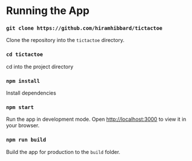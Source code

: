 # Running the App
### `git clone https://github.com/hiramhibbard/tictactoe`

Clone the repository into the `tictactoe` directory.

### `cd tictactoe`
cd into the project directory

### `npm install`
Install dependencies

### `npm start`
Run the app in development mode. Open [http://localhost:3000](http://localhost:3000) to view it in your browser.

### `npm run build`
Build the app for production to the `build` folder.